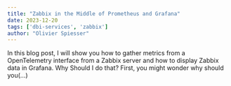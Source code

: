 ```yaml
---
title: "Zabbix in the Middle of Prometheus and Grafana"
date: 2023-12-20
tags: ['dbi-services', 'zabbix']
author: "Olivier Spiesser"
---
```

In this blog post, I will show you how to gather metrics from a OpenTelemetry interface from a Zabbix server and how to display Zabbix data in Grafana. Why Should I do that? First, you might wonder why should you(…)